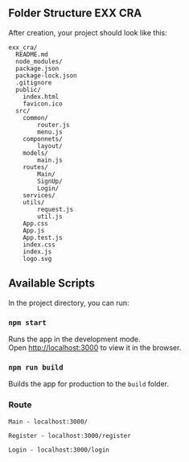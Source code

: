 ## Folder Structure EXX CRA

After creation, your project should look like this:

```
exx_cra/
  README.md
  node_modules/
  package.json
  package-lock.json
  .gitignore
  public/
    index.html
    favicon.ico
  src/
    common/
        router.js
        menu.js
    componnets/
        layout/
    models/ 
        main.js
    routes/
        Main/
        SignUp/
        Login/
    services/
    utils/
        request.js
        util.js
    App.css
    App.js
    App.test.js
    index.css
    index.js
    logo.svg
```

## Available Scripts

In the project directory, you can run:

### `npm start`

Runs the app in the development mode.<br>
Open [http://localhost:3000](http://localhost:3000) to view it in the browser.

### `npm run build`

Builds the app for production to the `build` folder.

### Route

```
Main - localhost:3000/

Register - localhost:3000/register

Login - localhost:3000/login
```